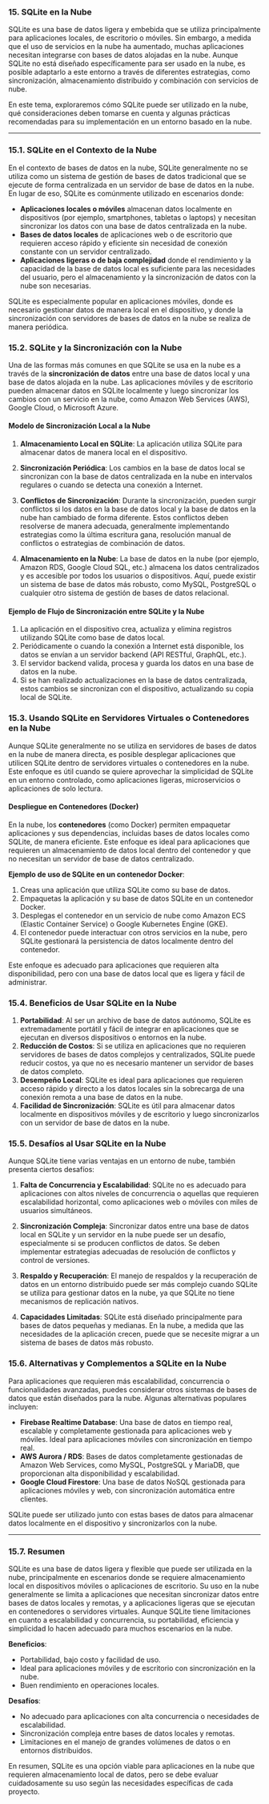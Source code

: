 ### **15. SQLite en la Nube**

SQLite es una base de datos ligera y embebida que se utiliza principalmente para aplicaciones locales, de escritorio o móviles. Sin embargo, a medida que el uso de servicios en la nube ha aumentado, muchas aplicaciones necesitan integrarse con bases de datos alojadas en la nube. Aunque SQLite no está diseñado específicamente para ser usado en la nube, es posible adaptarlo a este entorno a través de diferentes estrategias, como sincronización, almacenamiento distribuido y combinación con servicios de nube.

En este tema, exploraremos cómo SQLite puede ser utilizado en la nube, qué consideraciones deben tomarse en cuenta y algunas prácticas recomendadas para su implementación en un entorno basado en la nube.

---

### **15.1. SQLite en el Contexto de la Nube**

En el contexto de bases de datos en la nube, SQLite generalmente no se utiliza como un sistema de gestión de bases de datos tradicional que se ejecute de forma centralizada en un servidor de base de datos en la nube. En lugar de eso, SQLite es comúnmente utilizado en escenarios donde:

- **Aplicaciones locales o móviles** almacenan datos localmente en dispositivos (por ejemplo, smartphones, tabletas o laptops) y necesitan sincronizar los datos con una base de datos centralizada en la nube.
- **Bases de datos locales** de aplicaciones web o de escritorio que requieren acceso rápido y eficiente sin necesidad de conexión constante con un servidor centralizado.
- **Aplicaciones ligeras o de baja complejidad** donde el rendimiento y la capacidad de la base de datos local es suficiente para las necesidades del usuario, pero el almacenamiento y la sincronización de datos con la nube son necesarias.

SQLite es especialmente popular en aplicaciones móviles, donde es necesario gestionar datos de manera local en el dispositivo, y donde la sincronización con servidores de bases de datos en la nube se realiza de manera periódica.

### **15.2. SQLite y la Sincronización con la Nube**

Una de las formas más comunes en que SQLite se usa en la nube es a través de la **sincronización de datos** entre una base de datos local y una base de datos alojada en la nube. Las aplicaciones móviles y de escritorio pueden almacenar datos en SQLite localmente y luego sincronizar los cambios con un servicio en la nube, como Amazon Web Services (AWS), Google Cloud, o Microsoft Azure.

#### **Modelo de Sincronización Local a la Nube**

1. **Almacenamiento Local en SQLite**: La aplicación utiliza SQLite para almacenar datos de manera local en el dispositivo.
   
2. **Sincronización Periódica**: Los cambios en la base de datos local se sincronizan con la base de datos centralizada en la nube en intervalos regulares o cuando se detecta una conexión a Internet.

3. **Conflictos de Sincronización**: Durante la sincronización, pueden surgir conflictos si los datos en la base de datos local y la base de datos en la nube han cambiado de forma diferente. Estos conflictos deben resolverse de manera adecuada, generalmente implementando estrategias como la última escritura gana, resolución manual de conflictos o estrategias de combinación de datos.

4. **Almacenamiento en la Nube**: La base de datos en la nube (por ejemplo, Amazon RDS, Google Cloud SQL, etc.) almacena los datos centralizados y es accesible por todos los usuarios o dispositivos. Aquí, puede existir un sistema de base de datos más robusto, como MySQL, PostgreSQL o cualquier otro sistema de gestión de bases de datos relacional.

#### **Ejemplo de Flujo de Sincronización entre SQLite y la Nube**

1. La aplicación en el dispositivo crea, actualiza y elimina registros utilizando SQLite como base de datos local.
2. Periódicamente o cuando la conexión a Internet está disponible, los datos se envían a un servidor backend (API RESTful, GraphQL, etc.).
3. El servidor backend valida, procesa y guarda los datos en una base de datos en la nube.
4. Si se han realizado actualizaciones en la base de datos centralizada, estos cambios se sincronizan con el dispositivo, actualizando su copia local de SQLite.

### **15.3. Usando SQLite en Servidores Virtuales o Contenedores en la Nube**

Aunque SQLite generalmente no se utiliza en servidores de bases de datos en la nube de manera directa, es posible desplegar aplicaciones que utilicen SQLite dentro de servidores virtuales o contenedores en la nube. Este enfoque es útil cuando se quiere aprovechar la simplicidad de SQLite en un entorno controlado, como aplicaciones ligeras, microservicios o aplicaciones de solo lectura.

#### **Despliegue en Contenedores (Docker)**

En la nube, los **contenedores** (como Docker) permiten empaquetar aplicaciones y sus dependencias, incluidas bases de datos locales como SQLite, de manera eficiente. Este enfoque es ideal para aplicaciones que requieren un almacenamiento de datos local dentro del contenedor y que no necesitan un servidor de base de datos centralizado.

**Ejemplo de uso de SQLite en un contenedor Docker**:

1. Creas una aplicación que utiliza SQLite como su base de datos.
2. Empaquetas la aplicación y su base de datos SQLite en un contenedor Docker.
3. Desplegas el contenedor en un servicio de nube como Amazon ECS (Elastic Container Service) o Google Kubernetes Engine (GKE).
4. El contenedor puede interactuar con otros servicios en la nube, pero SQLite gestionará la persistencia de datos localmente dentro del contenedor.

Este enfoque es adecuado para aplicaciones que requieren alta disponibilidad, pero con una base de datos local que es ligera y fácil de administrar.

### **15.4. Beneficios de Usar SQLite en la Nube**

1. **Portabilidad**: Al ser un archivo de base de datos autónomo, SQLite es extremadamente portátil y fácil de integrar en aplicaciones que se ejecutan en diversos dispositivos o entornos en la nube.
2. **Reducción de Costos**: Si se utiliza en aplicaciones que no requieren servidores de bases de datos complejos y centralizados, SQLite puede reducir costos, ya que no es necesario mantener un servidor de bases de datos completo.
3. **Desempeño Local**: SQLite es ideal para aplicaciones que requieren acceso rápido y directo a los datos locales sin la sobrecarga de una conexión remota a una base de datos en la nube.
4. **Facilidad de Sincronización**: SQLite es útil para almacenar datos localmente en dispositivos móviles y de escritorio y luego sincronizarlos con un servidor de base de datos en la nube.

### **15.5. Desafíos al Usar SQLite en la Nube**

Aunque SQLite tiene varias ventajas en un entorno de nube, también presenta ciertos desafíos:

1. **Falta de Concurrencia y Escalabilidad**: SQLite no es adecuado para aplicaciones con altos niveles de concurrencia o aquellas que requieren escalabilidad horizontal, como aplicaciones web o móviles con miles de usuarios simultáneos.
   
2. **Sincronización Compleja**: Sincronizar datos entre una base de datos local en SQLite y un servidor en la nube puede ser un desafío, especialmente si se producen conflictos de datos. Se deben implementar estrategias adecuadas de resolución de conflictos y control de versiones.

3. **Respaldo y Recuperación**: El manejo de respaldos y la recuperación de datos en un entorno distribuido puede ser más complejo cuando SQLite se utiliza para gestionar datos en la nube, ya que SQLite no tiene mecanismos de replicación nativos.

4. **Capacidades Limitadas**: SQLite está diseñado principalmente para bases de datos pequeñas y medianas. En la nube, a medida que las necesidades de la aplicación crecen, puede que se necesite migrar a un sistema de bases de datos más robusto.

### **15.6. Alternativas y Complementos a SQLite en la Nube**

Para aplicaciones que requieren más escalabilidad, concurrencia o funcionalidades avanzadas, puedes considerar otros sistemas de bases de datos que están diseñados para la nube. Algunas alternativas populares incluyen:

- **Firebase Realtime Database**: Una base de datos en tiempo real, escalable y completamente gestionada para aplicaciones web y móviles. Ideal para aplicaciones móviles con sincronización en tiempo real.
- **AWS Aurora / RDS**: Bases de datos completamente gestionadas de Amazon Web Services, como MySQL, PostgreSQL y MariaDB, que proporcionan alta disponibilidad y escalabilidad.
- **Google Cloud Firestore**: Una base de datos NoSQL gestionada para aplicaciones móviles y web, con sincronización automática entre clientes.

SQLite puede ser utilizado junto con estas bases de datos para almacenar datos localmente en el dispositivo y sincronizarlos con la nube.

---

### **15.7. Resumen**

SQLite es una base de datos ligera y flexible que puede ser utilizada en la nube, principalmente en escenarios donde se requiere almacenamiento local en dispositivos móviles o aplicaciones de escritorio. Su uso en la nube generalmente se limita a aplicaciones que necesitan sincronizar datos entre bases de datos locales y remotas, y a aplicaciones ligeras que se ejecutan en contenedores o servidores virtuales. Aunque SQLite tiene limitaciones en cuanto a escalabilidad y concurrencia, su portabilidad, eficiencia y simplicidad lo hacen adecuado para muchos escenarios en la nube.

**Beneficios**:
- Portabilidad, bajo costo y facilidad de uso.
- Ideal para aplicaciones móviles y de escritorio con sincronización en la nube.
- Buen rendimiento en operaciones locales.

**Desafíos**:
- No adecuado para aplicaciones con alta concurrencia o necesidades de escalabilidad.
- Sincronización compleja entre bases de datos locales y remotas.
- Limitaciones en el manejo de grandes volúmenes de datos o en entornos distribuidos.

En resumen, SQLite es una opción viable para aplicaciones en la nube que requieren almacenamiento local de datos, pero se debe evaluar cuidadosamente su uso según las necesidades específicas de cada proyecto.